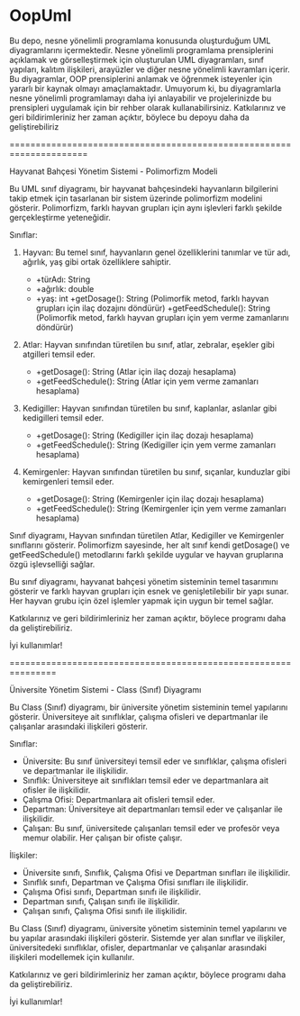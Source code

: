 # OopUml
Bu depo, nesne yönelimli programlama konusunda oluşturduğum UML diyagramlarını içermektedir. Nesne yönelimli programlama prensiplerini açıklamak ve görselleştirmek için oluşturulan UML diyagramları, sınıf yapıları, kalıtım ilişkileri, arayüzler ve diğer nesne yönelimli kavramları içerir. Bu diyagramlar, OOP prensiplerini anlamak ve öğrenmek isteyenler için yararlı bir kaynak olmayı amaçlamaktadır. Umuyorum ki, bu diyagramlarla nesne yönelimli programlamayı daha iyi anlayabilir ve projelerinizde bu prensipleri uygulamak için bir rehber olarak kullanabilirsiniz. Katkılarınız ve geri bildirimleriniz her zaman açıktır, böylece bu depoyu daha da geliştirebiliriz

=====================================================================

Hayvanat Bahçesi Yönetim Sistemi - Polimorfizm Modeli

Bu UML sınıf diyagramı, bir hayvanat bahçesindeki hayvanların bilgilerini takip etmek için tasarlanan bir sistem üzerinde polimorfizm modelini gösterir. Polimorfizm, farklı hayvan grupları için aynı işlevleri farklı şekilde gerçekleştirme yeteneğidir.

Sınıflar:
1. Hayvan: Bu temel sınıf, hayvanların genel özelliklerini tanımlar ve tür adı, ağırlık, yaş gibi ortak özelliklere sahiptir.
   - +türAdı: String
   - +ağırlık: double
   - +yaş: int
   +getDosage(): String (Polimorfik metod, farklı hayvan grupları için ilaç dozajını döndürür)
   +getFeedSchedule(): String (Polimorfik metod, farklı hayvan grupları için yem verme zamanlarını döndürür)

2. Atlar: Hayvan sınıfından türetilen bu sınıf, atlar, zebralar, eşekler gibi atgilleri temsil eder.
   - +getDosage(): String (Atlar için ilaç dozajı hesaplama)
   - +getFeedSchedule(): String (Atlar için yem verme zamanları hesaplama)

3. Kedigiller: Hayvan sınıfından türetilen bu sınıf, kaplanlar, aslanlar gibi kedigilleri temsil eder.
   - +getDosage(): String (Kedigiller için ilaç dozajı hesaplama)
   - +getFeedSchedule(): String (Kedigiller için yem verme zamanları hesaplama)

4. Kemirgenler: Hayvan sınıfından türetilen bu sınıf, sıçanlar, kunduzlar gibi kemirgenleri temsil eder.
   - +getDosage(): String (Kemirgenler için ilaç dozajı hesaplama)
   - +getFeedSchedule(): String (Kemirgenler için yem verme zamanları hesaplama)

Sınıf diyagramı, Hayvan sınıfından türetilen Atlar, Kedigiller ve Kemirgenler sınıflarını gösterir. Polimorfizm sayesinde, her alt sınıf kendi getDosage() ve getFeedSchedule() metodlarını farklı şekilde uygular ve hayvan gruplarına özgü işlevselliği sağlar.

Bu sınıf diyagramı, hayvanat bahçesi yönetim sisteminin temel tasarımını gösterir ve farklı hayvan grupları için esnek ve genişletilebilir bir yapı sunar. Her hayvan grubu için özel işlemler yapmak için uygun bir temel sağlar.

Katkılarınız ve geri bildirimleriniz her zaman açıktır, böylece programı daha da geliştirebiliriz.

İyi kullanımlar!

===============================================================

Üniversite Yönetim Sistemi - Class (Sınıf) Diyagramı

Bu Class (Sınıf) diyagramı, bir üniversite yönetim sisteminin temel yapılarını gösterir. Üniversiteye ait sınıflıklar, çalışma ofisleri ve departmanlar ile çalışanlar arasındaki ilişkileri gösterir.

Sınıflar:
- Üniversite: Bu sınıf üniversiteyi temsil eder ve sınıflıklar, çalışma ofisleri ve departmanlar ile ilişkilidir.
- Sınıflık: Üniversiteye ait sınıflıkları temsil eder ve departmanlara ait ofisler ile ilişkilidir.
- Çalışma Ofisi: Departmanlara ait ofisleri temsil eder.
- Departman: Üniversiteye ait departmanları temsil eder ve çalışanlar ile ilişkilidir.
- Çalışan: Bu sınıf, üniversitede çalışanları temsil eder ve profesör veya memur olabilir. Her çalışan bir ofiste çalışır.

İlişkiler:
- Üniversite sınıfı, Sınıflık, Çalışma Ofisi ve Departman sınıfları ile ilişkilidir.
- Sınıflık sınıfı, Departman ve Çalışma Ofisi sınıfları ile ilişkilidir.
- Çalışma Ofisi sınıfı, Departman sınıfı ile ilişkilidir.
- Departman sınıfı, Çalışan sınıfı ile ilişkilidir.
- Çalışan sınıfı, Çalışma Ofisi sınıfı ile ilişkilidir.

Bu Class (Sınıf) diyagramı, üniversite yönetim sisteminin temel yapılarını ve bu yapılar arasındaki ilişkileri gösterir. Sistemde yer alan sınıflar ve ilişkiler, üniversitedeki sınıflıklar, ofisler, departmanlar ve çalışanlar arasındaki ilişkileri modellemek için kullanılır.

Katkılarınız ve geri bildirimleriniz her zaman açıktır, böylece programı daha da geliştirebiliriz.

İyi kullanımlar!
